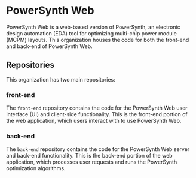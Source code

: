 # PowerSynth Web

PowerSynth Web is a web-based version of PowerSynth, an electronic design automation (EDA) tool for optimizing multi-chip power module (MCPM) layouts. This organization houses the code for both the front-end and back-end of PowerSynth Web.

## Repositories

This organization has two main repositories:

### front-end

The `front-end` repository contains the code for the PowerSynth Web user interface (UI) and client-side functionality. This is the front-end portion of the web application, which users interact with to use PowerSynth Web.

### back-end

The `back-end` repository contains the code for the PowerSynth Web server and back-end functionality. This is the back-end portion of the web application, which processes user requests and runs the PowerSynth optimization algorithms.
